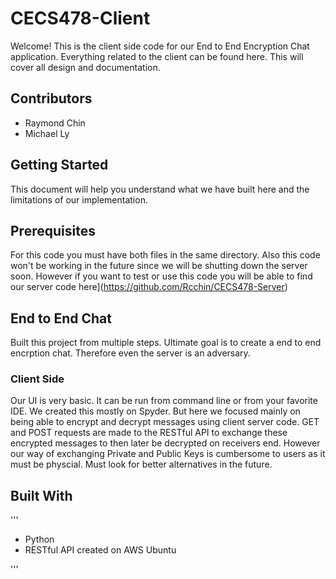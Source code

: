 # CECS478-Client
Welcome! This is the client side code for our End to End Encryption Chat application. Everything related to the client can be found here. This will cover all design and documentation.

## Contributors
* Raymond Chin
* Michael Ly

## Getting Started

This document will help you understand what we have built here and the limitations of our implementation. 

## Prerequisites

For this code you must have both files in the same directory. Also this code won't be working in the future since we will be shutting down the server soon. However if you want to test or use this code you will be able to find our server code here](https://github.com/Rcchin/CECS478-Server)

## End to End Chat

Built this project from multiple steps. Ultimate goal is to create a end to end encrption chat. Therefore even the server is an adversary. 

### Client Side
Our UI is very basic. It can be run from command line or from your favorite IDE. We created this mostly on Spyder. But here we focused mainly on being able to encrypt and decrypt messages using client server code. GET and POST requests are made to the RESTful API to exchange these encrypted messages to then later be decrypted on receivers end. However our way of exchanging Private and Public Keys is cumbersome to users as it must be physcial. Must look for better alternatives in the future.

## Built With
'''
* Python
* RESTful API created on AWS Ubuntu

'''



